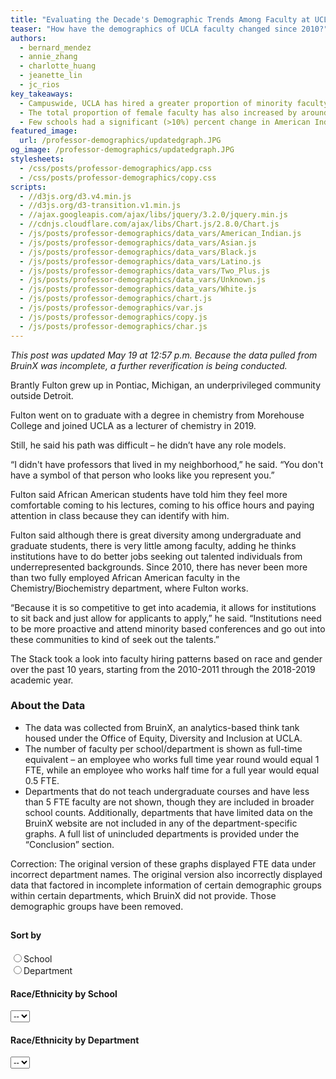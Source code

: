```yaml
---
title: "Evaluating the Decade's Demographic Trends Among Faculty at UCLA"
teaser: "How have the demographics of UCLA faculty changed since 2010?"
authors:
  - bernard_mendez
  - annie_zhang
  - charlotte_huang
  - jeanette_lin
  - jc_rios
key_takeaways:
  - Campuswide, UCLA has hired a greater proportion of minority faculty in the past 10 years.
  - The total proportion of female faculty has also increased by around 5%.
  - Few schools had a significant (>10%) percent change in American Indian faculty.
featured_image:
  url: /professor-demographics/updatedgraph.JPG
og_image: /professor-demographics/updatedgraph.JPG
stylesheets:
  - /css/posts/professor-demographics/app.css
  - /css/posts/professor-demographics/copy.css
scripts:
  - //d3js.org/d3.v4.min.js
  - //d3js.org/d3-transition.v1.min.js
  - //ajax.googleapis.com/ajax/libs/jquery/3.2.0/jquery.min.js
  - //cdnjs.cloudflare.com/ajax/libs/Chart.js/2.8.0/Chart.js
  - /js/posts/professor-demographics/data_vars/American_Indian.js
  - /js/posts/professor-demographics/data_vars/Asian.js
  - /js/posts/professor-demographics/data_vars/Black.js
  - /js/posts/professor-demographics/data_vars/Latino.js
  - /js/posts/professor-demographics/data_vars/Two_Plus.js
  - /js/posts/professor-demographics/data_vars/Unknown.js
  - /js/posts/professor-demographics/data_vars/White.js
  - /js/posts/professor-demographics/chart.js
  - /js/posts/professor-demographics/var.js
  - /js/posts/professor-demographics/copy.js
  - /js/posts/professor-demographics/char.js
---
```


_This post was updated May 19 at 12:57 p.m. Because the data pulled from BruinX was incomplete, a further reverification is being conducted._

Brantly Fulton grew up in Pontiac, Michigan, an underprivileged community outside Detroit.

Fulton went on to graduate with a degree in chemistry from Morehouse College and joined UCLA as a lecturer of chemistry in 2019.

Still, he said his path was difficult – he didn’t have any role models.

“I didn't have professors that lived in my neighborhood,” he said. “You don't have a symbol of that person who looks like you represent you.”

Fulton said African American students have told him they feel more comfortable coming to his lectures, coming to his office hours and paying attention in class because they can identify with him.

Fulton said although there is great diversity among undergraduate and graduate students, there is very little among faculty, adding he thinks institutions have to do better jobs seeking out talented individuals from underrepresented backgrounds. Since 2010, there has never been more than two fully employed African American faculty in the Chemistry/Biochemistry department, where Fulton works.

“Because it is so competitive to get into academia, it allows for institutions to sit back and just allow for applicants to apply,” he said. “Institutions need to be more proactive and attend minority based conferences and go out into these communities to kind of seek out the talents.”

The Stack took a look into faculty hiring patterns based on race and gender over the past 10 years, starting from the 2010-2011 through the 2018-2019 academic year.

### About the Data

<ul>
<li>The data was collected from BruinX, an analytics-based think tank housed under the Office of Equity, Diversity and Inclusion at UCLA.</li>
<li>The number of faculty per school/department is shown as full-time equivalent – an employee who works full time year round would equal 1 FTE, while an employee who works half time for a full year would equal 0.5 FTE.</li>
<li>Departments that do not teach undergraduate courses and have less than 5 FTE faculty are not shown, though they are included in broader school counts. Additionally, departments that have limited data on the BruinX website are not included in any of the department-specific graphs. A full list of unincluded departments is provided under the “Conclusion” section. </li>
</ul>

Correction: The original version of these graphs displayed FTE data under incorrect department names. The original version also incorrectly displayed data that factored in incomplete information of certain demographic groups within certain departments, which BruinX did not provide. Those demographic groups have been removed.

<div id='holder'>
    <div style='margin-bottom: 15px;'>
    <h4 style='padding-top: 10px'>Sort by</h4>
    <form action="">
      <input type="radio" name="gender" value="gender" id='sch' onclick='ichange("school")'>School<br>
      <input type="radio" name="gender" value="race" onclick='ichange("department")'>Department<br>
    </form>
    </div>
    <div id='school_wrap'>
        <h4>Race/Ethnicity by School</h4>
        <select class='menu' id='school'>
        <option>--</option>
        </select>
    </div>
    <div id='dept_wrap'>
        <h4>Race/Ethnicity by Department</h4>
        <select class='menu' id='depts'>
        <option>--</option>
        </select>
    </div>
</div>
<div id='wrap1'>

<div id='graphs'>
    <div style='width: 100%; mex-width: 100%; height: 85vh; min-height: 60vh;'>
        <canvas id='modified' style='width: 100%; height: 100%; min-height: 60vh;'></canvas>
    </div>
</div>
</div>

<aside id='pie_stand'>
<div><h2 style='padding-top: 5%;'>Demographics by School</h2>
<p style='color: grey; font-size: 10px'>Measured in FTE — where a value of 1 is equal to an employee working full time year-round</p>
<h4 style='text-align: center;'>2018-2019</h4></div>
<div style='width: 100%; display: flex; flex-direction: row; justify-content: space-around'>
    <div>By Gender</div>
    <div>By Race/Ethnicity</div>
</div>
</aside>

## General Observations

In general, women are underrepresented compared to men – campuswide, 61% of the UCLA faculty were male in the 2018-2019 school year. Men are most highly represented in the Henry Samueli School of Engineering and Applied Science, the Anderson School of Management and in the physical sciences. Women are most highly represented in the School of Nursing, the Graduate School of Education and Information Studies and the Fielding School of Public Health.

## What has UCLA done in the past 10 years?

Efforts to improve diversity within the faculty have largely been spearheaded by the Office of Equity, Diversity and Inclusion.

UCLA founded the Office of EDI in 2015 in response to the <a href='https://www.ucop.edu/moreno-report/external-review-team-report-10-15-13.pdf'>Moreno Report</a> – an internal investigation which found the university’s response to incidents of bias and discrimination “inadequate.”

Since then, the office has attempted to improve UCLA’s response to bias and discrimination, including by publicizing <a href='https://equity.ucla.edu/know/'>resources</a> aimed to encourage sensitivity and releasing <a href='https://equity.ucla.edu/public_accountability/public_accountability_reports/'>accountability reports</a> to publicize statistics of complaints and investigations on campus.

The Office of EDI also created <a href='https://equity.ucla.edu/about-us/our-teams/bruinx/'>BruinX</a>, a campus think tank that aims to apply data analytics toward diversity-related issues.

Chukwuebuka Nweke, a postdoctoral researcher in civil and environmental engineering, said there has been a lot of effort to hire minority faculty – which includes African American, Chicana(o)/Latina(o)/Hispanic, LGBTQ+ and female candidates.

Nweke added that minorities are put in the same pool when it comes to searching for minority candidates, which reduces the efficacy of these initiatives.

“It's almost like they compete against each other,” he said. “(It) becomes a crabs-in-a-bucket type situation.”

In the end, however, the faculty chooses the best candidate regardless of race, he added. The process brings out the best minority candidates and lets them compete with the otherwise best candidates, he said.

“A lot of complaints before was that, ‘Oh we can't find these people,’” he said. “Now, what a lot of schools do is, ‘OK, now you have to find them.’”

## Unequal Departments

The graph below shows the departments with the highest percentages of a particular race/cultural group.

Cultural fields of study often had high proportions of that culture as faculty. The Asian Languages & Cultures Department, for example, had a majority of Asian faculty through the nine years we measured. Similarly, the Chicana/o studies and Spanish and Portuguese departments had high levels of Chicana(o)/Latina(o)/Hispanic faculty.

It’s also worth noting that some departments had no professors of some ethnic groups – the data showed that almost every year, there were at least 20 departments that had no Asian professors, African American professors, Chicana(o)/Latina(o)/Hispanic professors or American Indian professors, while there were rarely more than four departments with no white professors.

Correction: The original version of these graphs incorrectly displayed data that factored in incomplete information of certain demographic groups within certain departments, which BruinX did not provide. Those demographic groups have been removed.

<div class="anniegraph">
    <canvas id="proportions_chart"> </canvas>
</div>

<div class="anniegraph" id="dropdown-wrapper">
    <div class="dropdown-child">
    <select class="anniegraph" id="years" name= "years" onchange="YEAR_VAL=this.value; update_chart(YEAR_VAL, ETHNICITY_VAL);">
    <option value='2010'>2010</option>
    <option value='2011'>2011</option>
    <option value='2012'>2012</option>
    <option value='2013'>2013</option>
    <option value='2014'>2014</option>
    <option value='2015'>2015</option>
    <option value='2016'>2016</option>
    <option value='2017'>2017</option>
    <option value='2018'>2018</option>
    </select>
    </div>
    <div class="dropdown-child">
    <select class="anniegraph" id = "ethnicity" name = "ethnicity" onchange="ETHNICITY_VAL=this.value; update_chart(YEAR_VAL, ETHNICITY_VAL);">
    <option value='americanIndian'>American Indian or Alaskan Native</option>
    <option value='asian'>Asian/Asian American/Pacific Islander</option>
    <option value='black'>Black or African-American</option>
    <option value='latino'>Chicano(a)/Latina(o)/Hispanic</option>
    <option value='white'>White</option>
    </select>
    </div>
</div>

## Upticks in Faculty Diversity

UCLA faculty is less diverse than the California population – however, this has changed from 2010-2018. The proportion of white faculty decreased by nearly 10%, whereas the proportion of minority faculty, including Chicana(o)/Latina(o)/Hispanic and African American faculty, increased by nearly 3%.

Interestingly, the proportion of faculty who declined to note their race or ethnicity increased by nearly 400%.

The proportion of female faculty has also increased by around 5%.

<div style='width: 110vh; max-width: 100%; margin-left: auto; margin-right: auto; '>
<h4 style='margin-top: 30px; text-align: center'>UCLA faculty compared to the Californian population</h4>
<div id='balls' style='display: flex; flex-direction: row; flex-wrap: wrap; width: 90vh; max-width: 100%; justify-content: space-around; margin-left: auto; margin-right: auto;'>
    <div>
        <h5>California</h5>
        <svg id='california' style='width: 250px; height: 270px;'></svg>
        <div class='comment'>* Source: 2017 American Community Survey</div>
    </div>
    <div>
        <h5>UCLA Faculty</h5>
        <svg id='people' style='width: 250px; height: 270px'></svg>
    </div>
</div>
<div style='padding-bottom: 5px; '>
    <div style='width: 60vh; max-width: 100%; margin-left: auto; margin-right: auto'>
        <input style='width: 59.5vh; max-width: 100%' id='changeYear' onchange='updateBalls()'
            type="range" min="2010" max="2018" value="2010" step='1'>
        <div id='yrlist' style='width: 61vh; max-width: 100%; margin-left: auto; margin-right: auto; display: flex; justify-content: space-between'>
            <span>2010</span>
            <span>2011</span>
            <span>2012</span>
            <span>2013</span>
            <span>2014</span>
            <span>2015</span>
            <span>2016</span>
            <span>2017</span>
            <span>2018</span>
        </div>
    </div>
</div>

<div id='button_holder'>
    <div>
    <button id='gender_option' onclick='updateBalls(true); updateKey(true)'>By gender</button>
    <button id='race_option' onclick='updateBalls(false); updateKey(false)'>By race/ethnicity</button>
    </div>
</div>

<div id='key' >
    <div id='race_key'>
    <div class='type'>
        <div class='box' style="background: #E69F00"></div>
        <div class='descr'>White</div>
    </div>
    <div class='type'>
        <div class='box' style="background: #D55E00"></div>
        <div class='descr'>Asian/Asian American/Pacific Islander</div>
    </div>
    <div class='type'>
        <div class='box' style="background: #0072B2"></div>
        <div class='descr'>Chicano(a)/Latina(o)/Hispanic</div>
    </div>
    <div class='type'>
        <div class='box' style="background: #F0E442"></div>
        <div class='descr'>Black or African-American</div>
    </div>
    <div class='type'>
        <div class='box' style="background: #009E73"></div>
        <div class='descr'>American Indian or Alaskan Native</div>
    </div>
    <div class='type'>
        <div class='box' style="background: #6073b1"></div>
        <div class='descr'>Two or More Races</div>
    </div>
    <div class='type'>
        <div class='box' style="background: #ddcc77"></div>
        <div class='descr'>Unknown</div>
    </div>
    </div>
    <div id='gender_key'>
        <div class='type'>
            <div class='box' style="background: #8A2BE2"></div>
            <div class='descr'>Female</div>
        </div>
        <div class='type'>
            <div class='box' style="background: #BDB76B"></div>
            <div class='descr'>Male</div>
        </div>
        <div class='type' style='visibility: hidden'>GHOST BLANK</div>
        <div class='type' style='visibility: hidden'>GHOST BLANK</div>
        <div class='type' style='visibility: hidden'>GHOST BLANK</div>
        <div class='type' style='visibility: hidden'>GHOST BLANK</div>
        <div class='type' style='visibility: hidden'>GHOST BLANK</div>
    </div>
</div>

</div>

In the table below, we show the five schools with the largest change in proportion per minority group from 2010-2018.

Few schools had a significant (>10%) percent change in American Indian faculty.

The School of Law was within the top five biggest increases in each of the minority faculty present, raising the percentage of Chicana(o)/Latina(o)/Hispanic and African American faculty by approximately 30% and 20%, respectively.

<label for='gender'>Sort by Gender or Race/Ethnicity</label>
<select id='tableChoice'>
    <option>Female</option>
    <option>American Indian or Alaskan Native</option>
    <option>Asian/Asian American/Pacific Islander</option>
    <option>Black or African-American</option>
    <option>Chicano(a)/Latina(o)/Hispanic</option>
</select>

<div id="table" style='width: 100%;'></div>

## Conclusion

UCLA has, in general, increased the proportion of minority faculty.

Nweke said he thinks universities should focus on pipelining students from the high school and undergraduate level toward the graduate and professor level, since the pathway is a funnel between each level. Still, UCLA is on the right track he said, adding he hopes people don’t forget the importance of diversity.

“My biggest fear is that (diversity is) in fact a buzzword, and that people will forget about it in a couple of years,” Nweke said. “But from what I'm seeing, ... I don't think that that's the case.”

## Unincluded Departments

The following departments were removed from department-specific graphs due to the fact that they do not teach undergraduate courses and have fewer than 5 FTE faculty, or if they have incomplete data on the BruinX website.

American Indian Studies, Archaeology, CA Cntr for Population Research, Center for Jewish Studies, Chicano Studies Research Cntr, Dean Division of Humanities, Dean GSE&IS, Dean HASOM, Dean STFT, Dental Clinic, Dental Clinic Off Campus, Dental Research Inst, Dechenne Musc Dyst Research Cntr, Educational Initiatives, Film & TV Archive, Fowler Museum, Honors Program, Inst for Planets & Exoplanets, Inst for Pure & Applied Math, Inst for Res on Labor & Employment, Inst for Technology Advancement, Institute for Archaeology, Interdepartmental Degree Programs, Interdepartmental Program - Social Sciences, Lesbian, Gay & Bisexual Studies, Life Sciences Core Crclm Prgm, Luskin Center for Innovation, Minor in Biomedical Research, Nasarian Center for Israel Studies, Neuroscience Interdepartmental Program, Program in Computing, Study of Religion, Writing.

